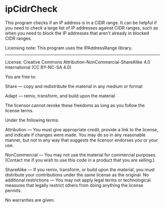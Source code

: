 # ipCidrCheck

This program checks if an IP address is in a CIDR range. It can be helpful if you need to check a large list of IP addresses against CIDR ranges, such as when you need to block the IP addresses that aren't already in blocked CIDR ranges.

Licensing note: This program uses the IPAddressRange library.

----

License: 
Creative Commons Attribution-NonCommercial-ShareAlike 4.0 International (CC BY-NC-SA 4.0)

You are free to:

Share — copy and redistribute the material in any medium or format

Adapt — remix, transform, and build upon the material

The licensor cannot revoke these freedoms as long as you follow the license terms.


Under the following terms:

Attribution — You must give appropriate credit, provide a link to the license, and indicate if changes were made. You may do so in any reasonable manner, but not in any way that suggests the licensor endorses you or your use.

NonCommercial — You may not use the material for commercial purposes. (Contact me if you wish to use this code in a product that you are selling.)

ShareAlike — If you remix, transform, or build upon the material, you must distribute your contributions under the same license as the original.
No additional restrictions — You may not apply legal terms or technological measures that legally restrict others from doing anything the license permits.

No warranties are given.
